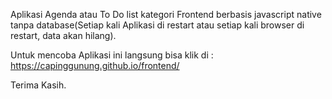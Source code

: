 Aplikasi Agenda atau To Do list kategori Frontend berbasis javascript native tanpa database(Setiap kali Aplikasi di restart atau setiap kali browser di restart, data akan hilang).

Untuk mencoba Aplikasi ini langsung bisa klik di : 
https://capinggunung.github.io/frontend/

Terima Kasih.
